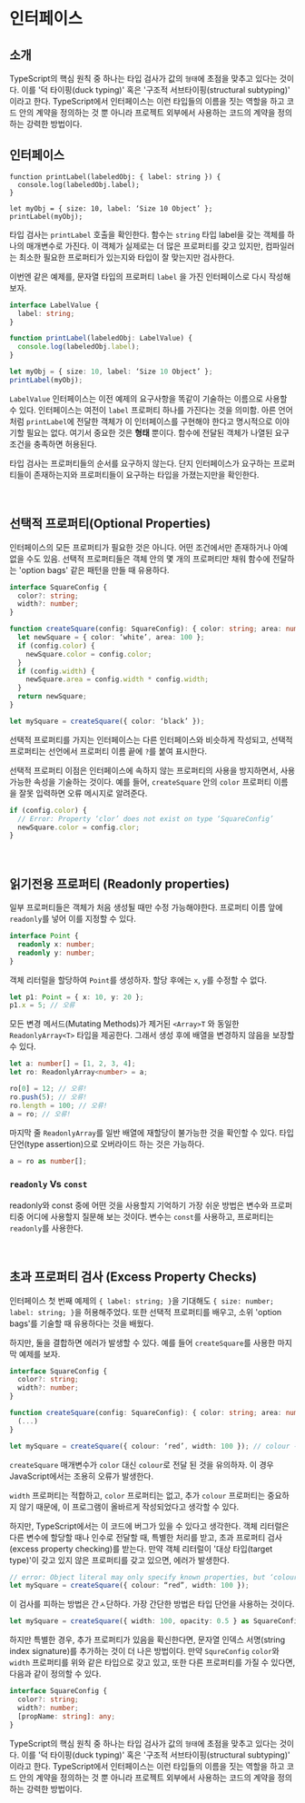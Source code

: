 # 인터페이스

## 소개

TypeScript의 핵심 원칙 중 하나는 타입 검사가 값의 `형태`에 초점을 맞추고 있다는 것이다. 이를 '덕 타이핑(duck typing)' 혹은 '구조적 서브타이핑(structural subtyping)' 이라고 한다. TypeScript에서 인터페이스는 이런 타입들의 이름을 짓는 역할을 하고 코드 안의 계약을 정의하는 것 뿐 아니라 프로젝트 외부에서 사용하는 코드의 계약을 정의하는 강력한 방법이다.

## 인터페이스

```tsx
function printLabel(labeledObj: { label: string }) {
  console.log(labeledObj.label);
}

let myObj = { size: 10, label: ‘Size 10 Object’ };
printLabel(myObj);
```

타입 검사는 `printLabel` 호출을 확인한다. 함수는 `string` 타입 label을 갖는 객체를 하나의 매개변수로 가진다. 이 객체가 실제로는 더 많은 프로퍼티를 갖고 있지만, 컴파일러는 최소한 필요한 프로퍼티가 있는지와 타입이 잘 맞는지만 검사한다.

이번엔 같은 예제를, 문자열 타입의 프로퍼티 `label` 을 가진 인터페이스로 다시 작성해보자.

```ts
interface LabelValue {
  label: string;
}

function printLabel(labeledObj: LabelValue) {
  console.log(labeledObj.label);
}

let myObj = { size: 10, label: ‘Size 10 Object’ };
printLabel(myObj);
```

`LabelValue` 인터페이스는 이전 예제의 요구사항을 똑같이 기술하는 이름으로 사용할 수 있다. 인터페이스는 여전이 `label` 프로퍼티 하나를 가진다는 것을 의미함. 아른 언어처럼 `printLabel`에 전달한 객체가 이 인터페이스를 구현해야 한다고 명시적으로 이야기할 필요는 없다. 여기서 중요한 것은 **형태** 뿐이다. 함수에 전달된 객체가 나열된 요구 조건을 충족하면 허용된다.

타입 검사는 프로퍼티들의 순서를 요구하지 않는다. 단지 인터페이스가 요구하는 프로퍼티들이 존재하는지와 프로퍼티들이 요구하는 타입을 가졌는지만을 확인한다.

<br/>

## 선택적 프로퍼티(Optional Properties)

인터페이스의 모든 프로퍼티가 필요한 것은 아니다. 어떤 조건에서만 존재하거나 아예 없을 수도 있음. 선택적 프로퍼티들은 객체 안의 몇 개의 프로퍼티만 채워 함수에 전달하는 'option bags' 같은 패턴을 만들 때 유용하다.

```ts
interface SquareConfig {
  color?: string;
  width?: number;
}

function createSquare(config: SquareConfig): { color: string; area: number } {
  let newSquare = { color: ‘white’, area: 100 };
  if (config.color) {
    newSquare.color = config.color;
  }
  if (config.width) {
    newSquare.area = config.width * config.width;
  }
  return newSquare;
}

let mySquare = createSquare({ color: ‘black’ });
```

선택적 프로퍼티를 가지는 인터페이스는 다른 인터페이스와 비슷하게 작성되고, 선택적 프로퍼티는 선언에서 프로퍼티 이름 끝에 `?`를 붙여 표시한다.

선택적 프로퍼티 이점은 인터페이스에 속하지 않는 프로퍼티의 사용을 방지하면서, 사용 가능한 속성을 기술하는 것이다. 예를 들어, `createSquare` 안의 `color` 프로퍼티 이름을 잘못 입력하면 오류 메시지로 알려준다.

```ts
if (config.color) {
  // Error: Property ‘clor’ does not exist on type ‘SquareConfig’
  newSquare.color = config.clor;
}
```

<br/>

## 읽기전용 프로퍼티 (Readonly properties)

일부 프로퍼티들은 객체가 처음 생성될 때만 수정 가능해야한다. 프로퍼티 이름 앞에 `readonly`를 넣어 이를 지정할 수 있다.

```ts
interface Point {
  readonly x: number;
  readonly y: number;
}
```

객체 리터럴을 할당하여 `Point`를 생성하자. 할당 후에는 `x`, `y`를 수정할 수 없다.

```ts
let p1: Point = { x: 10, y: 20 };
p1.x = 5; // 오류
```

모든 변경 메서드(Mutating Methods)가 제거된 `<Array>T` 와 동일한 `ReadonlyArray<T>` 타입을 제공한다. 그래서 생성 후에 배열을 변경하지 않음을 보장할 수 있다.

```ts
let a: number[] = [1, 2, 3, 4];
let ro: ReadonlyArray<number> = a;

ro[0] = 12; // 오류!
ro.push(5); // 오류!
ro.length = 100; // 오류!
a = ro; // 오류!
```

마지막 줄 `ReadonlyArray`를 일반 배열에 재할당이 불가능한 것을 확인할 수 있다. 타입 단언(type assertion)으로 오버라이드 하는 것은 가능하다.

```ts
a = ro as number[];
```

### `readonly` Vs `const`

readonly와 const 중에 어떤 것을 사용할지 기억하기 가장 쉬운 방법은 변수와 프로퍼티중 어디에 사용할지 질문해 보는 것이다. 변수는 `const`를 사용하고, 프로퍼티는 `readonly`를 사용한다.

<br/>

## 초과 프로퍼티 검사 (Excess Property Checks)

인터페이스 첫 번째 예제의 `{ label: string; }`을 기대해도 `{ size: number; label: string; }`을 허용해주었다. 또한 선택적 프로퍼티를 배우고, 소위 'option bags'를 기술할 때 유용하다는 것을 배웠다.

하지만, 둘을 결합하면 에러가 발생할 수 있다. 예를 들어 `createSquare`를 사용한 마지막 예제를 보자.

```ts
interface SquareConfig {
  color?: string;
  width?: number;
}

function createSquare(config: SquareConfig): { color: string; area: number } {
  (...)
}

let mySquare = createSquare({ colour: ‘red’, width: 100 }); // colour 주의
```

`createSquare` 매개변수가 `color` 대신 `colour`로 전달 된 것을 유의하자. 이 경우 JavaScript에서는 조용히 오류가 발생한다.

`width` 프로퍼티는 적합하고, `color` 프로퍼티는 없고, 추가 `colour` 프로퍼티는 중요하지 않기 때문에, 이 프로그램이 올바르게 작성되었다고 생각할 수 있다.

하지만, TypeScript에서는 이 코드에 버그가 있을 수 있다고 생각한다. 객체 리터럴은 다른 변수에 할당할 때나 인수로 전달할 때, 특별한 처리를 받고, 초과 프로퍼티 검사(excess property checking)를 받는다. 만약 객체 리터럴이 '대상 타입(target type)'이 갖고 있지 않은 프로퍼티를 갖고 있으면, 에러가 발생한다.

```ts
// error: Object literal may only specify known properties, but ‘colour’ does not exist in type ‘SquareConfig’. Did you mean to write ‘color’?
let mySquare = createSquare({ colour: “red”, width: 100 });
```

이 검사를 피하는 방법은 간ㅅ단하다. 가장 간단한 방법은 타입 단언을 사용하는 것이다.

```ts
let mySquare = createSquare({ width: 100, opacity: 0.5 } as SquareConfig);
```

하지만 특별한 경우, 추가 프로퍼티가 있음을 확신한다면, 문자열 인덱스 서명(string index signature)를 추가하는 것이 더 나은 방법이다. 만약 `SqureConfig` `color`와 `width` 프로퍼티를 위와 같은 타입으로 갖고 있고, 또한 다른 프로퍼티를 가질 수 있다면, 다음과 같이 정의할 수 있다.

```ts
interface SquareConfig {
  color?: string;
  width?: number;
  [propName: string]: any;
}
```

TypeScript의 핵심 원칙 중 하나는 타입 검사가 값의 `형태`에 초점을 맞추고 있다는 것이다. 이를 '덕 타이핑(duck typing)' 혹은 '구조적 서브타이핑(structural subtyping)' 이라고 한다. TypeScript에서 인터페이스는 이런 타입들의 이름을 짓는 역할을 하고 코드 안의 계약을 정의하는 것 뿐 아니라 프로젝트 외부에서 사용하는 코드의 계약을 정의하는 강력한 방법이다.
